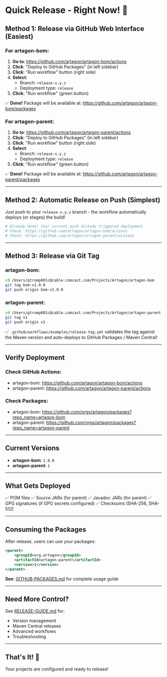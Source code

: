 # Quick Release - Right Now! 🚀

## Method 1: Release via GitHub Web Interface (Easiest)

### For artagon-bom:

1. **Go to**: https://github.com/artagon/artagon-bom/actions
2. **Click**: "Deploy to GitHub Packages" (in left sidebar)
3. **Click**: "Run workflow" button (right side)
4. **Select**:
   - Branch: `release-x.y.z`
   - Deployment type: `release`
5. **Click**: "Run workflow" (green button)

✅ **Done!** Package will be available at: https://github.com/artagon/artagon-bom/packages

### For artagon-parent:

1. **Go to**: https://github.com/artagon/artagon-parent/actions
2. **Click**: "Deploy to GitHub Packages" (in left sidebar)
3. **Click**: "Run workflow" button (right side)
4. **Select**:
   - Branch: `release-x.y.z`
   - Deployment type: `release`
5. **Click**: "Run workflow" (green button)

✅ **Done!** Package will be available at: https://github.com/artagon/artagon-parent/packages

---

## Method 2: Automatic Release on Push (Simplest)

Just push to your `release-x.y.z` branch - the workflow automatically deploys (or stages) the build!

```bash
# Already done! Your current push already triggered deployment
# Check: https://github.com/artagon/artagon-bom/actions
# Check: https://github.com/artagon/artagon-parent/actions
```

---

## Method 3: Release via Git Tag

### artagon-bom:
```bash
cd /Users/gtrump001c@cable.comcast.com/Projects/Artagon/artagon-bom
git tag bom-v1.0.0
git push origin bom-v1.0.0
```

### artagon-parent:
```bash
cd /Users/gtrump001c@cable.comcast.com/Projects/Artagon/artagon-parent
git tag v1
git push origin v1
```

✅ `.github/workflows/examples/release-tag.yml` validates the tag against the Maven version and auto-deploys to GitHub Packages / Maven Central!

---

## Verify Deployment

### Check GitHub Actions:
- artagon-bom: https://github.com/artagon/artagon-bom/actions
- artagon-parent: https://github.com/artagon/artagon-parent/actions

### Check Packages:
- artagon-bom: https://github.com/orgs/artagon/packages?repo_name=artagon-bom
- artagon-parent: https://github.com/orgs/artagon/packages?repo_name=artagon-parent

---

## Current Versions

- **artagon-bom**: `1.0.0`
- **artagon-parent**: `1`

---

## What Gets Deployed

✅ POM files
✅ Source JARs (for parent)
✅ Javadoc JARs (for parent)
✅ GPG signatures (if GPG secrets configured)
✅ Checksums (SHA-256, SHA-512)

---

## Consuming the Packages

After release, users can use your packages:

```xml
<parent>
    <groupId>org.artagon</groupId>
    <artifactId>artagon-parent</artifactId>
    <version>1</version>
</parent>
```

**See**: [GITHUB-PACKAGES.md](GITHUB-PACKAGES.md) for complete usage guide

---

## Need More Control?

See [RELEASE-GUIDE.md](RELEASE-GUIDE.md) for:
- Version management
- Maven Central releases
- Advanced workflows
- Troubleshooting

---

## That's It! 🎉

Your projects are configured and ready to release!
